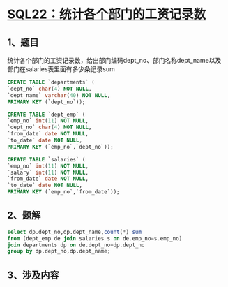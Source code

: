 # [SQL22：统计各个部门的工资记录数](https://www.nowcoder.com/practice/6a62b6c0a7324350a6d9959fa7c21db3?tpId=82&&tqId=29774&rp=1&ru=/ta/sql&qru=/ta/sql/question-ranking)

## 1、题目


统计各个部门的工资记录数，给出部门编码dept_no、部门名称dept_name以及部门在salaries表里面有多少条记录sum

```sql
CREATE TABLE `departments` (
`dept_no` char(4) NOT NULL,
`dept_name` varchar(40) NOT NULL,
PRIMARY KEY (`dept_no`));

CREATE TABLE `dept_emp` (
`emp_no` int(11) NOT NULL,
`dept_no` char(4) NOT NULL,
`from_date` date NOT NULL,
`to_date` date NOT NULL,
PRIMARY KEY (`emp_no`,`dept_no`));

CREATE TABLE `salaries` (
`emp_no` int(11) NOT NULL,
`salary` int(11) NOT NULL,
`from_date` date NOT NULL,
`to_date` date NOT NULL,
PRIMARY KEY (`emp_no`,`from_date`));
```

## 2、题解


```sql
select dp.dept_no,dp.dept_name,count(*) sum 
from (dept_emp de join salaries s on de.emp_no=s.emp_no) 
join departments dp on de.dept_no=dp.dept_no 
group by dp.dept_no,dp.dept_name;
```

## 3、涉及内容